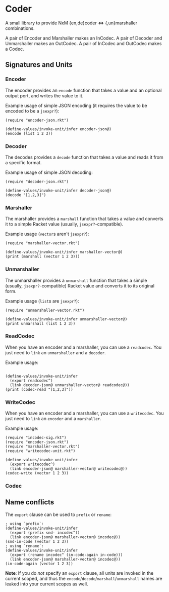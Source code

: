 # Coder

A small library to provide NxM {en,de}coder <=> {,un}marshaller combinations.

A pair of Encoder and Marshaller makes an InCodec.
A pair of Decoder and Unmarshaller makes an OutCodec.
A pair of InCodec and OutCodec makes a Codec.

## Signatures and Units

### Encoder

The encoder provides an `encode` function that takes a value and an optional output port, and writes the value to it.

Example usage of simple JSON encoding (it requires the value to be encoded to be a `jsexpr?`):

```racket
(require "encoder-json.rkt")

(define-values/invoke-unit/infer encoder-json@)
(encode (list 1 2 3))
```

### Decoder

The decodes provides a `decode` function that takes a value and reads it from a specific format.

Example usage of simple JSON decoding:

```
(require "decoder-json.rkt")

(define-values/invoke-unit/infer decoder-json@)
(decode "[1,2,3]")
```

### Marshaller

The marshaller provides a `marshall` function that takes a value and converts it to a simple Racket value (usually, `jsexpr?`-compatible).

Example usage (`vector`s aren't `jsexpr?`):

```racket
(require "marshaller-vector.rkt")

(define-values/invoke-unit/infer marshaller-vector@)
(print (marshall (vector 1 2 3)))
```

### Unmarshaller

The unmarshaller provides a `unmarshall` function that takes a simple (usually, `jsexpr?`-compatible) Racket value and converts it to its original form.

Example usage (`list`s are `jsexpr?`):

```racket
(require "unmarshaller-vector.rkt")

(define-values/invoke-unit/infer unmarshaller-vector@)
(print unmarshall (list 1 2 3))
```

### ReadCodec

When you have an encoder and a marshaller, you can use a `readcodec`.
You just need to `link` an `unmarshaller` and a `decoder`.

Example usage:

```racket

(define-values/invoke-unit/infer
  (export readcodec^)
  (link decoder-json@ unmarshaller-vector@ readcodec@))
(print (codec-read "[1,2,3]"))
```

### WriteCodec

When you have an encoder and a marshaller, you can use a `writecodec`.
You just need to `link` an `encoder` and a `marshaller`.

Example usage:

```racket
(require "incodec-sig.rkt")
(require "encoder-json.rkt")
(require "marshaller-vector.rkt")
(require "writecodec-unit.rkt")

(define-values/invoke-unit/infer
  (export writecodec^)
  (link encoder-json@ marshaller-vector@ writecodec@))
(codec-write (vector 1 2 3))
```

### Codec

## Name conflicts

The `export` clause can be used to `prefix` or `rename`:

```racket
; using `prefix`:
(define-values/invoke-unit/infer
  (export (prefix snd- incodec^))
  (link encoder-json@ marshaller-vector@ incodec@))
(snd-in-code (vector 1 2 3))
; using `rename`:
(define-values/invoke-unit/infer
  (export (rename incodec^ (in-code-again in-code)))
  (link encoder-json@ marshaller-vector@ incodec@))
(in-code-again (vector 1 2 3))
```

**Note**: If you do *not* specify an `export` clause, all units are invoked in the current scoped, and thus the `encode`/`decode`/`marshall`/`unmarshall` names are leaked into your current scopes as well.
